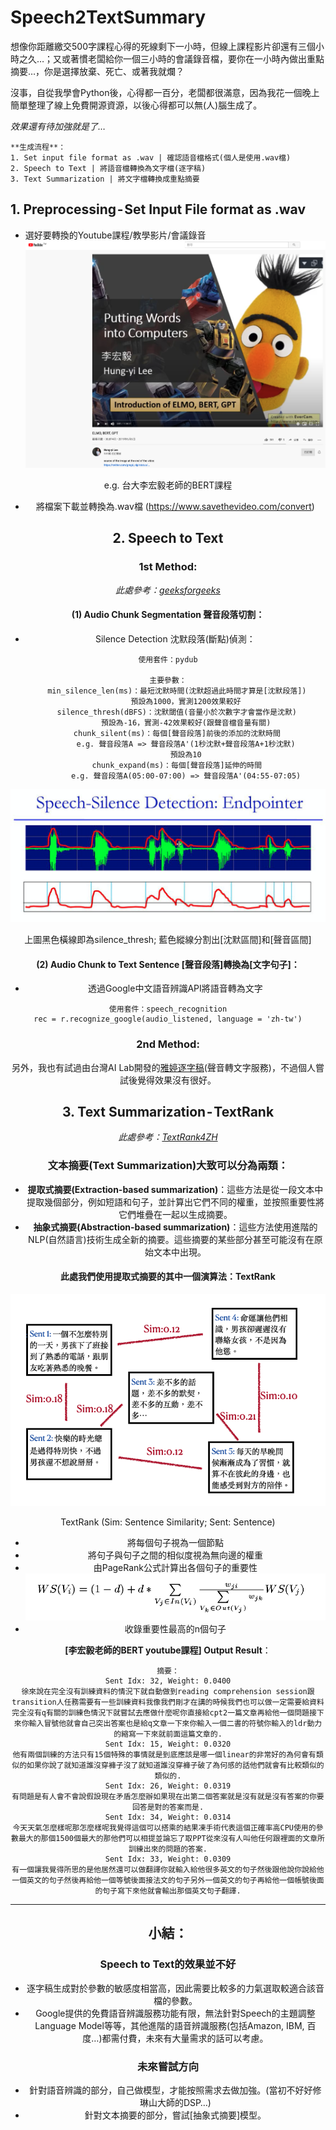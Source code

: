 # Speech2TextSummary

想像你距離繳交500字課程心得的死線剩下一小時，但線上課程影片卻還有三個小時之久…；又或著慣老闆給你一個三小時的會議錄音檔，要你在一小時內做出重點摘要…，你是選擇放棄、死亡、或著我就爛？

沒事，自從我學會Python後，心得都一百分，老闆都很滿意，因為我花一個晚上簡單整理了線上免費開源資源，以後心得都可以無(人)腦生成了。

*效果還有待加強就是了…*

```
**生成流程**：
1. Set input file format as .wav | 確認語音檔格式(個人是使用.wav檔)
2. Speech to Text | 將語音檔轉換為文字檔(逐字稿)
3. Text Summarization | 將文字檔轉換成重點摘要
```

## 1. Preprocessing - Set Input File format as .wav
- 選好要轉換的Youtube課程/教學影片/會議錄音
![alt text](youtubeBERT.png "youtubeBERT")
<center>e.g. 台大李宏毅老師的BERT課程<center>

- 將檔案下載並轉換為.wav檔 (https://www.savethevideo.com/convert)



## 2. Speech to Text
### 1st Method:
<em>此處參考：[geeksforgeeks](https://www.geeksforgeeks.org/python-speech-recognition-on-large-audio-files/)</em>

#### (1) Audio Chunk Segmentation 聲音段落切割：
- Silence Detection 沈默段落(斷點)偵測：

``` =
使用套件：pydub

主要參數：
    min_silence_len(ms)：最短沈默時間(沈默超過此時間才算是[沈默段落])
        預設為1000，實測1200效果較好
    silence_thresh(dBFS)：沈默閾值(音量小於次數字才會當作是沈默)
        預設為-16，實測-42效果較好(跟聲音檔音量有關)
    chunk_silent(ms)：每個[聲音段落]前後的添加的沈默時間
        e.g. 聲音段落A => 聲音段落A'(1秒沈默+聲音段落A+1秒沈默)
        預設為10
    chunk_expand(ms)：每個[聲音段落]延伸的時間
        e.g. 聲音段落A(05:00-07:00) => 聲音段落A'(04:55-07:05)
```

![alt text](SilenceDetection.png "SilenceDetection")
<center>上圖黑色橫線即為silence_thresh; 藍色縱線分割出[沈默區間]和[聲音區間]<center>

#### (2) Audio Chunk to Text Sentence [聲音段落]轉換為[文字句子]：
- 透過Google中文語音辨識API將語音轉為文字
```=
使用套件：speech_recognition
rec = r.recognize_google(audio_listened, language = 'zh-tw')
```
### 2nd Method:
另外，我也有試過由台灣AI Lab開發的[雅婷逐字稿](https://asr.yating.tw)(聲音轉文字服務)，不過個人嘗試後覺得效果沒有很好。



## 3. Text Summarization - TextRank
<em>此處參考：[TextRank4ZH](https://github.com/letiantian/TextRank4ZH)</em>

### 文本摘要(Text Summarization)大致可以分為兩類：
- **提取式摘要(Extraction-based summarization)**：這些方法是從一段文本中提取幾個部分，例如短語和句子，並計算出它們不同的權重，並按照重要性將它們堆疊在一起以生成摘要。
- **抽象式摘要(Abstraction-based summarization)**：這些方法使用進階的 NLP(自然語言)技術生成全新的摘要。這些摘要的某些部分甚至可能沒有在原始文本中出現。

#### 此處我們使用提取式摘要的其中一個演算法：TextRank
![alt text](TextRank.png "TextRank")
<center>TextRank (Sim: Sentence Similarity; Sent: Sentence)<center>

- 將每個句子視為一個節點
- 將句子與句子之間的相似度視為無向邊的權重
- 由PageRank公式計算出各個句子的重要性
![alt text](PageRank.png "PageRank")
- 收錄重要性最高的n個句子


**[李宏毅老師的BERT youtube課程] Output Result**：
``` 
摘要：
Sent Idx: 32, Weight: 0.0400
徐來說在完全沒有訓練資料的情況下就自動做到reading comprehension session跟transition人任務需要有一些訓練資料我像我們剛才在講的時候我們也可以做一定需要給資料完全沒有q有關的訓練色情況下就嘗試去應做什麼呢你直接給cpt2一篇文章再給他一個問題接下來你輸入冒號他就會自己突出答案也是給q文章一下來你輸入一個二書的符號你輸入的ldr動力的縮寫一下來就前面這篇文章的.
Sent Idx: 15, Weight: 0.0320
他有兩個訓練的方法只有15個特殊的事情就是到底應該是哪一個linear的非常好的為何會有類似的如果你說了就知道誰沒穿褲子沒了就知道誰沒穿褲子破了為何感的話他們就會有比較類似的類似的.
Sent Idx: 26, Weight: 0.0319
有問題是有人會不會說假設現在矛盾怎麼辦如果現在出第二個答案就是沒有就是沒有答案的你要回答是對的答案而是.
Sent Idx: 34, Weight: 0.0314
今天天氣怎麼樣呢那怎麼樣呢我覺得這個可以搭乘的結果凍手術代表這個正確率高CPU使用的參數最大的那個1500個最大的那他們可以相提並論忘了取PPT從來沒有人叫他任何跟裡面的文章所訓練出來的問題的答案.
Sent Idx: 33, Weight: 0.0309
有一個讓我覺得所思的是他居然還可以做翻譯你就輸入給他很多英文的句子然後跟他說你說給他一個英文的句子然後再給他一個等號後面接法文的句子另外一個英文的句子再給他一個帳號後面的句子寫下來他就會輸出那個英文句子翻譯.
```

---

## 小結：
### Speech to Text的效果並不好
- 逐字稿生成對於參數的敏感度相當高，因此需要比較多的力氣選取較適合該音檔的參數。
- Google提供的免費語音辨識服務功能有限，無法針對Speech的主題調整Language Model等等，其他進階的語音辨識服務(包括Amazon, IBM, 百度…)都需付費，未來有大量需求的話可以考慮。

### 未來嘗試方向
- 針對語音辨識的部分，自己做模型，才能按照需求去做加強。(當初不好好修琳山大師的DSP…)
- 針對文本摘要的部分，嘗試[抽象式摘要]模型。